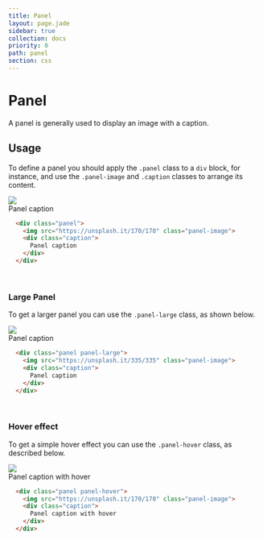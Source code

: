 ```yaml
---
title: Panel
layout: page.jade
sidebar: true
collection: docs
priority: 0
path: panel
section: css
---
```


# Panel
<div class="lead">
  A panel is generally used to display an image with a caption.
</div>

## Usage
To define a panel you should apply the `.panel` class to a `div` block,
for instance, and use the `.panel-image` and `.caption` classes to arrange
its content.

<div class="example example-code">
  <div class="panel">
    <img src="https://unsplash.it/170/170" class="panel-image">
    <div class="caption">
      Panel caption
    </div>
  </div>
</div>

```html
  <div class="panel">
    <img src="https://unsplash.it/170/170" class="panel-image">
    <div class="caption">
      Panel caption
    </div>
  </div>
```

<br>

### Large Panel
To get a larger panel you can use the `.panel-large` class, as shown below.

<div class="example example-code">
  <div class="panel panel-large">
    <img src="https://unsplash.it/335/335" class="panel-image">
    <div class="caption">
      Panel caption
    </div>
  </div>
</div>

```html
  <div class="panel panel-large">
    <img src="https://unsplash.it/335/335" class="panel-image">
    <div class="caption">
      Panel caption
    </div>
  </div>
```

<br>

### Hover effect
To get a simple hover effect you can use the `.panel-hover` class, as described below.

<div class="example example-code">
  <div class="panel panel-hover">
    <img src="https://unsplash.it/170/170" class="panel-image">
    <div class="caption">
      Panel caption with hover
    </div>
  </div>
</div>

```html
  <div class="panel panel-hover">
    <img src="https://unsplash.it/170/170" class="panel-image">
    <div class="caption">
      Panel caption with hover
    </div>
  </div>
```
